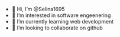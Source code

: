 - 👋 Hi, I’m @Selina1695
- 👀 I’m interested in software engeenering
- 🌱 I’m currently learning web development
- 💞️ I’m looking to collaborate on github

<!---
Selina1695/Selina1695 is a ✨ special ✨ repository because its `README.md` (this file) appears on your GitHub profile.
You can click the Preview link to take a look at your changes.
--->

